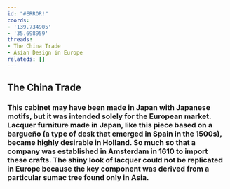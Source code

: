 ```yaml
---
id: "#ERROR!"
coords:
- '139.734905'
- '35.698959'
threads:
- The China Trade
- Asian Design in Europe
relateds: []
---
```


## The China Trade

### This cabinet may have been made in Japan with Japanese motifs, but it was intended solely for the European market. Lacquer furniture made in Japan, like this piece based on a bargueño (a type of desk that emerged in Spain in the 1500s), became highly desirable in Holland. So much so that a company was established in Amsterdam in 1610 to import these crafts. The shiny look of lacquer could not be replicated in Europe because the key component was derived from a particular sumac tree found only in Asia.
